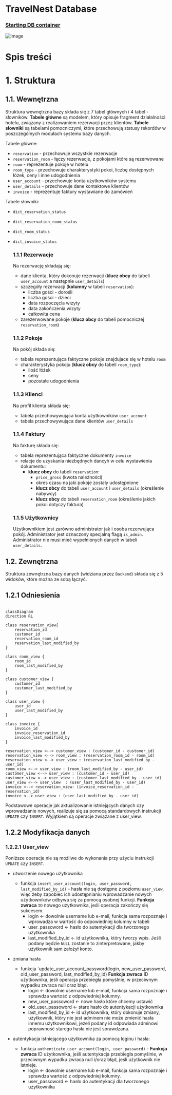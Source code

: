 # TravelNest Database
### [Starting DB container](/DB_startup.md)
![image](/Pictures/DB_model.png)

# Spis treści


# 1. Struktura

## 1.1. Wewnętrzna
Struktura wewnętrzna bazy składa się z 7 tabel głównych i 4 tabel - słowników.
**Tabele główne** są modelem, który opisuje fragment działalności hotelu, związany z realizowaniem rezerwacji przez klientów. **Tabele słowniki** są tabelami pomocniczymi, które przechowują statusy rekordów w poszczególnych modułach systemu bazy danych.

Tabele główne:
- `reservation` - przechowuje wszystkie rezerwacje
- `reservation_room` - łączy rezerwacje, z pokojami które są rezerwowane
- `room` - reprezentuje pokoje w hotelu
- `room_type` - przechowuje charakterystyki pokoi, liczbę dostępnych łóżek, ceny i inne udogodnienia
- `user_account` - przechowuje konta użytkowników systemu
- `user_details` - przechowuje dane kontaktowe klientów
- `invoice` - reprezentuje faktury wystawiane do zamówień

Tabele słowniki:
- `dict_reservation_status`
- `dict_reservation_room_status`
- `dict_room_status`
- `dict_invoice_status`

    ### 1.1.1 Rezerwacje
    Na rezerwację składają się:
    - dane klienta, który dokonuje rezerwacji (**klucz obcy** do tabeli `user_account` a następnie `user_details`)
    - szczegóły rezerwacji (**kolumny** w tabeli `reservation`):
        - liczba gości - dorośli
        - liczba gości - dzieci
        - data rozpoczęcia wizyty
        - data zakończenia wizyty
        - całkowita cena
    - zarezerwowane pokoje (**klucz obcy** do tabeli pomocniczej `reservation_room`)


    ### 1.1.2 Pokoje
    Na pokój składa się:
    - tabela reprezentująca faktyczne pokoje znajdujace się w hotelu `room`
    - charakterystyka pokoju (**klucz obcy** do tabeli `room_type`):
      - ilość łóżek
      - ceny
      - pozostałe udogodnienia 

    ### 1.1.3 Klienci
    Na profil klienta składa się:
    - tabela przechowywująca konta użytkowników `user_account`
    - tabela przechowywująca dane klientów `user_details`

    ### 1.1.4 Faktury
    Na fakturę składa się:
    - tabela reprezentująca faktyczne dokumenty `invoice`
    - relacje do uzyskania niezbędnych dancyh w celu wystawienia dokumentu:
      - **klucz obcy** do tabeli `reservation`:
        - `price_gross` (kwota należności)
        - okres czasu na jaki pokoje zostały udostępnione
        - **klucz obcy** do tabeli `user_account` i `user_details` (określenie nabywcy)
        - **klucz obcy** do tabeli  `reservation_room` (określenie jakich pokoi dotyczy faktura)

    ### 1.1.5 Użytkownicy
    Użytkownikiem jest zarówno administrator jak i osoba rezerwująca pokój.
    Administrator jest oznaczony specjalną flagą `is_admin`.
    Administrator nie musi mieć wypełnionych danych w tabeli `user_details`.


## 1.2. Zewnętrzna
Struktura zewnętrzna bazy danych (widziana przez `Backend`) składa się z 5 widoków, które można ze sobą łączyć.

## 1.2.1 Odniesienia 

``` mermaid

classDiagram
direction RL

class reservation_view{
    reservation_id
    customer_id
    reservation_room_id
    reservation_last_modified_by
}

class room_view {
    room_id
    room_last_modified_by
}

class customer_view {
    customer_id
    customer_last_modified_by
}

class user_view {
    user_id
    user_last_modified_by
}

class invoice {
    invoice_id
    invoice_reservation_id
    invoice_last_modified_by
}

reservation_view <--> customer_view : (customer_id - customer_id)
reservation_view <--> room_view : (reservation_room_id - room_id)
reservation_view <--> user_view : (reservation_last_modified_by - user_id)
room_view <--> user_view : (room_last_modified_by - user_id)
customer_view <--> user_view : (customer_id - user_id)
customer_view <--> user_view : (customer_last_modified_by - user_id)
user_view <--> user_view  : (user_last_modified_by - user_id)
invoice <--> reservation_view: (invoice_reservation_id - reservation_id)
invoice <--> user_view : (user_last_modified_by - user_id)

```

Podstawowe operacje jak aktualizowanie istniejących danych czy wprowadzanie nowych,
realizuje się za pomocą standardowych instrukcji `UPDATE` czy `INSERT`.
Wyjątkiem są operacje związane z user_view.

## 1.2.2 Modyfikacja danych

### 1.2.2.1 User_view
Poniższe operacje nie są możliwe do wykonania przy użyciu instrukcji `UPDATE` czy `INSERT`.
- utworzenie nowego użytkownika
    - funkcja `insert_user_account(login, user_password, last_modified_by_id)` - 
        hasła nie są dostępne z poziomu `user_view`, 
        więc żeby zapobiec ich udostępnianiu wprowadzanie nowych użytkowników odbywa się za pomocą osobnej funkcji.
        **Funkcja zwraca** `ID` nowego użytkownika, jeśli operacja zakończy się sukcesem.
        - login <- dowolnie username lub e-mail, funkcja sama rozpoznaje i wprowadza w wartość do odpowiedniej kolumny w tabeli
        - user_passoword <- hasło do autentykacji dla tworzonego użytkownika
        - last_modified_by_id <- id użytkownika, który tworzy wpis. Jeśli podany będzie `NULL` zostanie to zinterpretowane, jakby użytkownik sam założył konto.
        
- zmiana hasła
  - funkcja `update_user_account_password(login, new_user_password, old_user_password, last_modified_by_id)
    **Funkcja zwraca** ID użytkownika, jeśli operacja przebiegła pomyślnie, w przeciwnym wypadku zwraca null oraz błąd.
    - login <- dowolnie username lub e-mail, funkcja sama rozpoznaje i sprawdza wartość z odpowiedniej kolumny.
    - new_user_passoword <- nowe hasło które chcemy ustawić 
    - old_user_passoword <- stare hasło do autentykacji użytkownika
    - last_modified_by_id <- id użytkownika, który dokonuje zmiany, 
        użytkownik, który nie jest adminem nie może zmienić hasła innemu użytkownikowi,
        jeżeli podany id odpowiada adminowi poprawność starego hasła nie jest sprawdzana.

- autentykacja istniejącego użytkownika za pomocą loginu i hasła:
    - funkcja `authenticate_user_account(login, user_password)` - 
        **Funkcja zwraca** ID użytkownika, jeśli autentykacja przebiegła pomyślnie, 
            w przeciwnym wypadku zwraca null i/oraz błąd, jeśli użytkownik nie istnieje.
        - login <- dowolnie username lub e-mail, funkcja sama rozpoznaje i sprawdza wartość z odpowiedniej kolumny.
        - user_passoword <- hasło do autentykacji dla tworzonego użytkownika